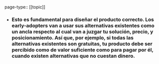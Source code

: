 page-type:: [[topic]]
- ### Esto es fundamental para diseñar el producto correcto. Los early-adopters van a usar sus alternativas existentes como un ancla respecto al cual van a juzgar tu solución, precio, y posicionamiento. Así que, por ejemplo, si todas las alternativas existentes son gratuitas, tu producto debe ser percibido como de valor suficiente como para pagar por él, cuando existen alternativas que no cuestan dinero.



